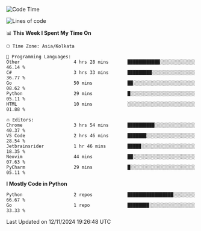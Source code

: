 <!--START_SECTION:waka-->
![Code Time](http://img.shields.io/badge/Code%20Time-386%20hrs%2046%20mins-blue)

![Lines of code](https://img.shields.io/badge/From%20Hello%20World%20I%27ve%20Written-387%20lines%20of%20code-blue)

📊 **This Week I Spent My Time On** 

```text
🕑︎ Time Zone: Asia/Kolkata

💬 Programming Languages: 
Other                    4 hrs 28 mins       ████████████░░░░░░░░░░░░░   46.14 % 
C#                       3 hrs 33 mins       █████████░░░░░░░░░░░░░░░░   36.77 % 
Go                       50 mins             ██░░░░░░░░░░░░░░░░░░░░░░░   08.62 % 
Python                   29 mins             █░░░░░░░░░░░░░░░░░░░░░░░░   05.11 % 
HTML                     10 mins             ░░░░░░░░░░░░░░░░░░░░░░░░░   01.88 % 

🔥 Editors: 
Chrome                   3 hrs 54 mins       ██████████░░░░░░░░░░░░░░░   40.37 % 
VS Code                  2 hrs 46 mins       ███████░░░░░░░░░░░░░░░░░░   28.54 % 
Jetbrainsrider           1 hr 46 mins        █████░░░░░░░░░░░░░░░░░░░░   18.35 % 
Neovim                   44 mins             ██░░░░░░░░░░░░░░░░░░░░░░░   07.63 % 
PyCharm                  29 mins             █░░░░░░░░░░░░░░░░░░░░░░░░   05.11 % 
```

**I Mostly Code in Python** 

```text
Python                   2 repos             █████████████████░░░░░░░░   66.67 % 
Go                       1 repo              ████████░░░░░░░░░░░░░░░░░   33.33 % 
```




 Last Updated on 12/11/2024 19:26:48 UTC
<!--END_SECTION:waka-->

